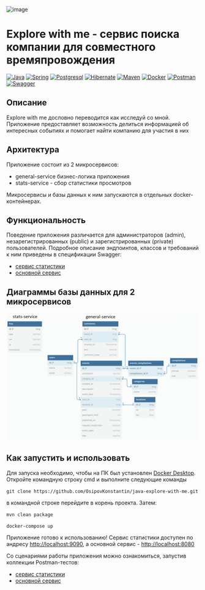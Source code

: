 ![image](https://github.com/OsipovKonstantin/java-explore-with-me/assets/98541812/f57fcda2-23ce-4c70-9c97-348d22ffc02f)
# Explore with me - сервис поиска компании для совместного времяпровождения
[![Java](https://img.shields.io/badge/-Java%2011-F29111?style=for-the-badge&logo=java&logoColor=e38873)](https://www.oracle.com/java/)
[![Spring](https://img.shields.io/badge/-Spring%202.7.5-6AAD3D?style=for-the-badge&logo=spring&logoColor=90fd87)](https://spring.io/projects/spring-framework) 
[![Postgresql](https://img.shields.io/badge/-postgresql-31648C?style=for-the-badge&logo=postgresql&logoColor=FFFFFF)](https://www.postgresql.org/)
[![Hibernate](https://img.shields.io/badge/-Hibernate-B6A975?style=for-the-badge&logo=hibernate&logoColor=717c88)](https://hibernate.org/)
[![Maven](https://img.shields.io/badge/-Maven-7D2675?style=for-the-badge&logo=apache&logoColor=e38873)](https://maven.apache.org/)
[![Docker](https://img.shields.io/badge/docker-%230db7ed.svg?style=for-the-badge&logo=docker&logoColor=white)](https://www.docker.com/)
[![Postman](https://img.shields.io/badge/Postman-FF6C37?style=for-the-badge&logo=postman&logoColor=white)](https://www.postman.com/)
[![Swagger](https://img.shields.io/badge/-Swagger-%23Clojure?style=for-the-badge&logo=swagger&logoColor=white)](https://editor-next.swagger.io/)

## Описание
Explore with me дословно переводится как исследуй со мной. Приложение предоставляет возможность делиться информацией об интересных событиях и помогает найти компанию для участия в них

## Архитектура
Приложение состоит из 2 микросервисов:
- general-service бизнес-логика приложения
- stats-service - сбор статистики просмотров

Микросервисы и базы данных к ним запускаются в отдельных docker-контейнерах.


## Функциональность
Поведение приложения различается для администраторов (admin), незарегистрированных (public) и зарегистрированных (private) пользователей. Подробное описание эндпоинтов, классов и требований к ним приведены в спецификации Swagger:
- [сервис статистики](https://app.swaggerhub.com/apis/KonstantinOsipov/stat-service_api/v0)
- [основной сервис](https://app.swaggerhub.com/apis/KonstantinOsipov/explore-with_me_api/1.0)
## Диаграммы базы данных для 2 микросервисов
![схемы БД для 2 микросервисов](ewm_schema_DB_.png)

## Как запустить и использовать
Для запуска необходимо, чтобы на ПК был установлен [Docker Desktop](https://www.docker.com/products/docker-desktop/). Откройте командную строку cmd и выполните следующие команды

   ```
git clone https://github.com/OsipovKonstantin/java-explore-with-me.git
   ```
в командной строке перейдите в корень проекта. Затем:
   ```
mvn clean package
   ```
   ```
docker-compose up
   ```
Приложение готово к использованию! Сервис статистики доступен по андресу [http://localhost:9090](http://localhost:9090), а основной сервис - [http://localhost:8080](http://localhost:8080)

Со сценариями работы приложения можно ознакомиться, запустив коллекции Postman-тестов:
- [сервис статистики](postman/stats-service.json)
- [основной сервис](postman/general-service.json)
